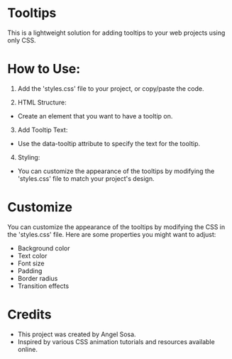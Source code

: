 # Tooltips

This is a lightweight solution for adding tooltips to your web projects using only CSS.

# How to Use:

1. Add the 'styles.css' file to your project, or copy/paste the code.

2. HTML Structure:
- Create an element that you want to have a tooltip on.

3. Add Tooltip Text:
- Use the data-tooltip attribute to specify the text for the tooltip.

4. Styling:
- You can customize the appearance of the tooltips by modifying the 'styles.css' file to match your project's design.

# Customize

You can customize the appearance of the tooltips by modifying the CSS in the 'styles.css' file. Here are some properties you might want to adjust:

- Background color
- Text color
- Font size
- Padding
- Border radius
- Transition effects

# Credits

- This project was created by Angel Sosa.
- Inspired by various CSS animation tutorials and resources available online.
